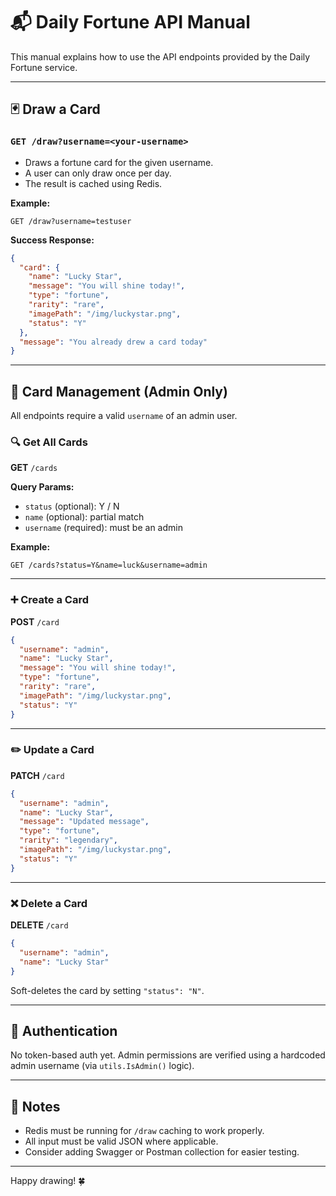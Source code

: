 # 📬 Daily Fortune API Manual

This manual explains how to use the API endpoints provided by the Daily Fortune service.

---

## 🃏 Draw a Card

### `GET /draw?username=<your-username>`

- Draws a fortune card for the given username.
- A user can only draw once per day.
- The result is cached using Redis.

**Example:**

```http
GET /draw?username=testuser
```

**Success Response:**
```json
{
  "card": {
    "name": "Lucky Star",
    "message": "You will shine today!",
    "type": "fortune",
    "rarity": "rare",
    "imagePath": "/img/luckystar.png",
    "status": "Y"
  },
  "message": "You already drew a card today"
}
```

---

## 🧾 Card Management (Admin Only)

All endpoints require a valid `username` of an admin user.

### 🔍 Get All Cards

**GET** `/cards`

**Query Params:**
- `status` (optional): Y / N
- `name` (optional): partial match
- `username` (required): must be an admin

**Example:**
```http
GET /cards?status=Y&name=luck&username=admin
```

---

### ➕ Create a Card

**POST** `/card`

```json
{
  "username": "admin",
  "name": "Lucky Star",
  "message": "You will shine today!",
  "type": "fortune",
  "rarity": "rare",
  "imagePath": "/img/luckystar.png",
  "status": "Y"
}
```

---

### ✏️ Update a Card

**PATCH** `/card`

```json
{
  "username": "admin",
  "name": "Lucky Star",
  "message": "Updated message",
  "type": "fortune",
  "rarity": "legendary",
  "imagePath": "/img/luckystar.png",
  "status": "Y"
}
```

---

### ❌ Delete a Card

**DELETE** `/card`

```json
{
  "username": "admin",
  "name": "Lucky Star"
}
```

Soft-deletes the card by setting `"status": "N"`.

---

## 🔐 Authentication

No token-based auth yet. Admin permissions are verified using a hardcoded admin username (via `utils.IsAdmin()` logic).

---

## 💬 Notes

- Redis must be running for `/draw` caching to work properly.
- All input must be valid JSON where applicable.
- Consider adding Swagger or Postman collection for easier testing.

---

Happy drawing! 🍀